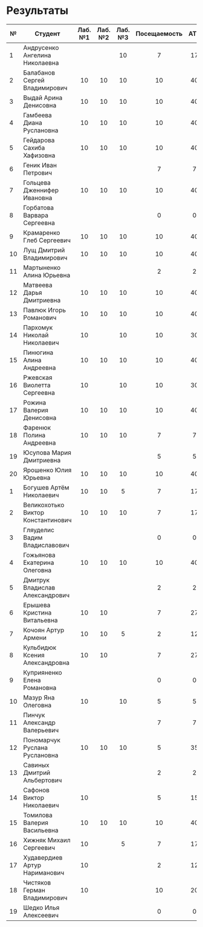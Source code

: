 # Результаты

| №   | Студент                            | Лаб. №1 | Лаб. №2 | Лаб. №3 | Посещаемость | АТ1 | Оценка | Лаб. №6 | Лаб. №7 | ИР  | Посещаемость | АТ2 | Оценка | Итоговые баллы | Итоговая оценка |
| --- | ---------------------------------- | :-----: | :-----: | :-----: | :----------: | :-: | :----: | :-----: | :-----: | :-: | :----------: | :-: | :----: | :------------: | :-------------: |
| 1   | Андрусенко Ангелина Николаевна     |         |         |   10    |      7       | 17  |   2    |         |         |     |              |  0  |   2    |       17       |        2        |
| 2   | Балабанов Сергей Владимирович      |   10    |   10    |   10    |      10      | 40  |   5    |         |         |     |              |  0  |   2    |       40       |        2        |
| 3   | Выдай Арина Денисовна              |   10    |   10    |   10    |      10      | 40  |   5    |         |         |     |              |  0  |   2    |       40       |        2        |
| 4   | Гамбеева Диана Руслановна          |   10    |   10    |   10    |      10      | 40  |   5    |         |         |     |              |  0  |   2    |       40       |        2        |
| 5   | Гейдарова Сахиба Хафизовна         |   10    |   10    |   10    |      10      | 40  |   5    |         |         |     |              |  0  |   2    |       40       |        2        |
| 6   | Геник Иван Петрович                |         |         |         |      7       |  7  |   2    |         |         |     |              |  0  |   2    |       7        |        2        |
| 7   | Гольцева Дженнифер Ивановна        |   10    |   10    |   10    |      10      | 40  |   5    |         |         |     |              |  0  |   2    |       40       |        2        |
| 8   | Горбатова Варвара Сергеевна        |         |         |         |      0       |  0  |   2    |         |         |     |              |  0  |   2    |       0        |        2        |
| 9   | Крамаренко Глеб Сергеевич          |   10    |   10    |   10    |      10      | 40  |   5    |         |         |     |              |  0  |   2    |       40       |        2        |
| 10  | Лущ Дмитрий Владимирович           |   10    |   10    |   10    |      10      | 40  |   5    |         |         |     |              |  0  |   2    |       40       |        2        |
| 11  | Мартыненко Алина Юрьевна           |         |         |         |      2       |  2  |   2    |         |         |     |              |  0  |   2    |       2        |        2        |
| 12  | Матвеева Дарья Дмитриевна          |   10    |   10    |   10    |      10      | 40  |   5    |         |         |     |              |  0  |   2    |       40       |        2        |
| 13  | Павлюк Игорь Романович             |   10    |   10    |   10    |      10      | 40  |   5    |         |         |     |              |  0  |   2    |       40       |        2        |
| 14  | Пархомук Николай Николаевич        |   10    |         |   10    |      10      | 30  |   4    |         |         |     |              |  0  |   2    |       30       |        2        |
| 15  | Пинюгина Алина Андреевна           |   10    |   10    |   10    |      10      | 40  |   5    |         |         |     |              |  0  |   2    |       40       |        2        |
| 16  | Ржевская Виолетта Сергеевна        |   10    |         |   10    |      10      | 30  |   4    |         |         |     |              |  0  |   2    |       30       |        2        |
| 17  | Рожина Валерия Денисовна           |   10    |   10    |   10    |      10      | 40  |   5    |         |         |     |              |  0  |   2    |       40       |        2        |
| 18  | Фаренюк Полина Андреевна           |   10    |   10    |   10    |      7       |  7  |   2    |         |         |     |              |  0  |   2    |       7        |        2        |
| 19  | Юсупова Мария Дмитриевна           |         |         |         |      5       |  5  |   2    |         |         |     |              |  0  |   2    |       5        |        2        |
| 20  | Ярошенко Юлия Юрьевна              |   10    |   10    |   10    |      10      | 40  |   5    |         |         |     |              |  0  |   2    |       40       |        2        |
| 1   | Богушев Артём Николаевич           |   10    |   10    |    5    |      7       | 17  |   2    |         |         |     |              |  0  |   2    |       17       |        2        |
| 2   | Великохотько Виктор Константинович |   10    |   10    |   10    |      7       | 17  |   2    |         |         |     |              |  0  |   2    |       17       |        2        |
| 3   | Гляуделис Вадим Владиславович      |         |         |         |      0       |  0  |   2    |         |         |     |              |  0  |   2    |       0        |        2        |
| 4   | Гожьянова Екатерина Олеговна       |   10    |   10    |   10    |      10      | 40  |   5    |         |         |     |              |  0  |   2    |       40       |        2        |
| 5   | Дмитрук Владислав Александрович    |         |         |         |      2       |  2  |   2    |         |         |     |              |  0  |   2    |       2        |        2        |
| 6   | Ерышева Кристина Витальевна        |   10    |   10    |         |      7       | 27  |   3    |         |         |     |              |  0  |   2    |       27       |        2        |
| 7   | Кочоян Артур Армени                |   10    |   10    |    5    |      2       | 12  |   2    |         |         |     |              |  0  |   2    |       12       |        2        |
| 8   | Кульбидюк Ксения Александровна     |   10    |   10    |         |      7       | 27  |   3    |         |         |     |              |  0  |   2    |       27       |        2        |
| 9   | Куприяненко Елена Романовна        |         |         |         |      0       |  0  |   2    |         |         |     |              |  0  |   2    |       0        |        2        |
| 10  | Мазур Яна Олеговна                 |   10    |         |   10    |      5       |  5  |   2    |         |         |     |              |  0  |   2    |       5        |        2        |
| 11  | Пинчук Александр Валерьевич        |         |         |         |      7       |  7  |   2    |         |         |     |              |  0  |   2    |       7        |        2        |
| 12  | Пономарчук Pуслана Pуслановна      |   10    |   10    |   10    |      5       | 35  |   4    |         |         |     |              |  0  |   2    |       35       |        2        |
| 13  | Савиных Дмитрий Aльбертович        |         |         |         |      2       |  2  |   2    |         |         |     |              |  0  |   2    |       2        |        2        |
| 14  | Сафонов Виктор Николаевич          |   10    |         |         |      5       | 15  |   2    |         |         |     |              |  0  |   2    |       15       |        2        |
| 15  | Томилова Валерия Васильевна        |   10    |   10    |   10    |      10      | 40  |   5    |         |         |     |              |  0  |   2    |       40       |        2        |
| 16  | Хижняк Михаил Сергеевич            |   10    |         |    5    |      7       | 17  |   2    |         |         |     |              |  0  |   2    |       17       |        2        |
| 17  | Худавердиев Артур Нариманович      |   10    |         |         |      2       | 12  |   2    |         |         |     |              |  0  |   2    |       12       |        2        |
| 18  | Чистяков Герман Владимирович       |   10    |         |         |      10      | 20  |   2    |         |         |     |              |  0  |   2    |       20       |        2        |
| 19  | Шедко Илья Алексеевич              |         |         |         |      0       |  0  |   2    |         |         |     |              |  0  |   2    |       0        |        2        |

